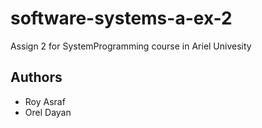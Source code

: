 # software-systems-a-ex-2

Assign 2 for SystemProgramming course in Ariel Univesity

## Authors

- Roy Asraf
- Orel Dayan